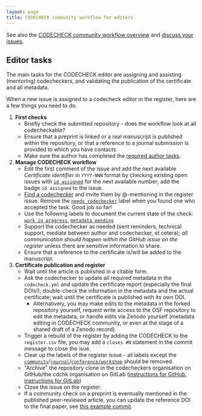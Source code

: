 ```yaml
---
layout: page
title: CODECHECK community workflow for editors
---
```


See also the [CODECHECK community workflow overview](/guide/community-workflow-overview) and [discuss your issues](https://github.com/orgs/codecheckers/discussions).

## Editor tasks

The main tasks for the CODECHECK editor are assigning and assisting (mentoring) codecheckers, and validating the publication of the certificate and all metadata.

When a new issue is assigned to a codecheck editor in the register, here are a few things you need to do.

1. **First checks**
    - Briefly check the submitted repository - does the workflow look at all codecheckable?
    - Ensure that a preprint is linked or a real manuscript is published within the repository, or that a reference to a journal submission is provided to which you have contacts.
    - Make sure the author has completed the [required author tasks](/guide/community-workflow-author#2-requirements).
1. **Manage CODECHECK workflow**
    - Edit the first comment of the issue and add the next available _Certificate identifier_ in `YYYY-NNN` format by checking existing open issues with [`id assigned`](https://github.com/codecheckers/register/labels/id%20assigned) for the next available number; add the badge `id assigned` to the issue.
    - [Find a codechecker](https://github.com/codecheckers/codecheckers/) and invite them by @-mentioning in the register issue. Remove the [`needs codechecker`](https://github.com/codecheckers/register/labels/needs%20codechecker) label when you found one who accepted the task. Good job so far!
    - Use the following labels to document the current state of the check: [`work in progress`](https://github.com/codecheckers/register/labels/work%20in%20progress), [`metadata pending`](https://github.com/codecheckers/register/labels/metadata%20pending)
    - Support the codechecker as needed (sent reminders, technical support, mediate between author and codechecker, et cetera); _all communication should happen within the GitHub issue on the register_ unless there are sensitive information to share.
    - Ensure that a reference to the certificate is/will be added to the manuscript.
1. **Certificate publication and register**
    - Wait until the article is published in a citable form.
    - Ask the codechecker to update all required metadata in the `codecheck.yml` and update the certificate report (especially the final DOIs!); double-check the information in the metadata and the actual certificate; wait until the certificate is published with its own DOI.
        - Alternatively, you may make edits to the metadata in the forked repository yourself, request write access to the OSF repository to edit the metadata, or handle edits via Zenodo yourself (metadata editing in CODECHECK community, or even at the stage of a shared draft of a Zenodo record).
    - Trigger a rebuild of the register by adding the CODECHECK to the `register.csv` file; you may add a `closes #N` statement in the commit message to close the isue.
    - Clear up the labels of the register issue - all labels except the [`community`](https://github.com/codecheckers/register/labels/community)/[`journal`](https://github.com/codecheckers/register/labels/journal)/[`conference/workshop`](https://github.com/codecheckers/register/labels/conference%2Fworkshop) should be removed.
    - "Archive" the repository clone in the codecheckers organisation on GitHub/the cdchk organisation on GitLab ([instructions for GitHub](https://docs.github.com/en/github/creating-cloning-and-archiving-repositories/about-archiving-repositories), [instructions for GitLab](https://docs.gitlab.com/ee/user/project/working_with_projects.html#archive-a-project))
    - Close the issue on the register.
    - If a community check on a preprint is eventually mentioned in the published peer-reviewed article, you can update the reference DOI to the final paper, see [this example commit](https://github.com/codecheckers/leba-manuscript/commit/06e9a82da9a29a6edea1307ffbee050ee0a40cbb).

